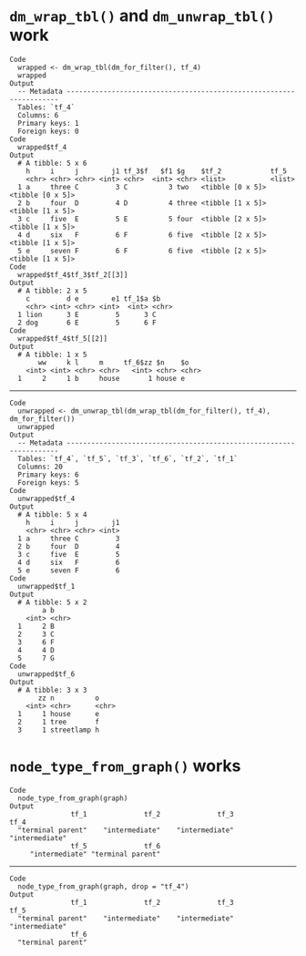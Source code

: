 # `dm_wrap_tbl()` and `dm_unwrap_tbl()` work

    Code
      wrapped <- dm_wrap_tbl(dm_for_filter(), tf_4)
      wrapped
    Output
      -- Metadata --------------------------------------------------------------------
      Tables: `tf_4`
      Columns: 6
      Primary keys: 1
      Foreign keys: 0
    Code
      wrapped$tf_4
    Output
      # A tibble: 5 x 6
        h     i     j        j1 tf_3$f   $f1 $g    $tf_2            tf_5            
        <chr> <chr> <chr> <int> <chr>  <int> <chr> <list>           <list>          
      1 a     three C         3 C          3 two   <tibble [0 x 5]> <tibble [0 x 5]>
      2 b     four  D         4 D          4 three <tibble [1 x 5]> <tibble [1 x 5]>
      3 c     five  E         5 E          5 four  <tibble [2 x 5]> <tibble [1 x 5]>
      4 d     six   F         6 F          6 five  <tibble [2 x 5]> <tibble [1 x 5]>
      5 e     seven F         6 F          6 five  <tibble [2 x 5]> <tibble [1 x 5]>
    Code
      wrapped$tf_4$tf_3$tf_2[[3]]
    Output
      # A tibble: 2 x 5
        c         d e        e1 tf_1$a $b   
        <chr> <int> <chr> <int>  <int> <chr>
      1 lion      3 E         5      3 C    
      2 dog       6 E         5      6 F    
    Code
      wrapped$tf_4$tf_5[[2]]
    Output
      # A tibble: 1 x 5
           ww     k l     m     tf_6$zz $n    $o   
        <int> <int> <chr> <chr>   <int> <chr> <chr>
      1     2     1 b     house       1 house e    

---

    Code
      unwrapped <- dm_unwrap_tbl(dm_wrap_tbl(dm_for_filter(), tf_4), dm_for_filter())
      unwrapped
    Output
      -- Metadata --------------------------------------------------------------------
      Tables: `tf_4`, `tf_5`, `tf_3`, `tf_6`, `tf_2`, `tf_1`
      Columns: 20
      Primary keys: 6
      Foreign keys: 5
    Code
      unwrapped$tf_4
    Output
      # A tibble: 5 x 4
        h     i     j        j1
        <chr> <chr> <chr> <int>
      1 a     three C         3
      2 b     four  D         4
      3 c     five  E         5
      4 d     six   F         6
      5 e     seven F         6
    Code
      unwrapped$tf_1
    Output
      # A tibble: 5 x 2
            a b    
        <int> <chr>
      1     2 B    
      2     3 C    
      3     6 F    
      4     4 D    
      5     7 G    
    Code
      unwrapped$tf_6
    Output
      # A tibble: 3 x 3
           zz n          o    
        <int> <chr>      <chr>
      1     1 house      e    
      2     1 tree       f    
      3     1 streetlamp h    

# `node_type_from_graph()` works

    Code
      node_type_from_graph(graph)
    Output
                   tf_1              tf_2              tf_3              tf_4 
      "terminal parent"    "intermediate"    "intermediate"    "intermediate" 
                   tf_5              tf_6 
         "intermediate" "terminal parent" 

---

    Code
      node_type_from_graph(graph, drop = "tf_4")
    Output
                   tf_1              tf_2              tf_3              tf_5 
      "terminal parent"    "intermediate"    "intermediate"    "intermediate" 
                   tf_6 
      "terminal parent" 

